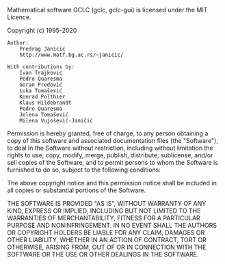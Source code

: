 Mathematical software GCLC (gclc, gclc-gui) is licensed under the MIT Licence. 

Copyright (c) 1995-2020

    Author:
        Predrag Janicic 
        http://www.matf.bg.ac.rs/~janicic/

    With contributions by:
        Ivan Trajković
        Pedro Quaresma
        Goran Predović
        Luka Tomašević
        Konrad Polthier
        Klaus Hildebrandt
        Pedro Quaresma
        Jelena Tomašević 
        Milena Vujošević-Janičić 

Permission is hereby granted, free of charge, to any person obtaining a copy
of this software and associated documentation files (the "Software"), to deal
in the Software without restriction, including without limitation the rights
to use, copy, modify, merge, publish, distribute, sublicense, and/or sell
copies of the Software, and to permit persons to whom the Software is
furnished to do so, subject to the following conditions:

The above copyright notice and this permission notice shall be included in all
copies or substantial portions of the Software.

THE SOFTWARE IS PROVIDED "AS IS", WITHOUT WARRANTY OF ANY KIND, EXPRESS OR
IMPLIED, INCLUDING BUT NOT LIMITED TO THE WARRANTIES OF MERCHANTABILITY,
FITNESS FOR A PARTICULAR PURPOSE AND NONINFRINGEMENT. IN NO EVENT SHALL THE
AUTHORS OR COPYRIGHT HOLDERS BE LIABLE FOR ANY CLAIM, DAMAGES OR OTHER
LIABILITY, WHETHER IN AN ACTION OF CONTRACT, TORT OR OTHERWISE, ARISING FROM,
OUT OF OR IN CONNECTION WITH THE SOFTWARE OR THE USE OR OTHER DEALINGS IN THE
SOFTWARE.

[gclc web page]: http://www.matf.bg.ac.rs/~janicic/gclc/


